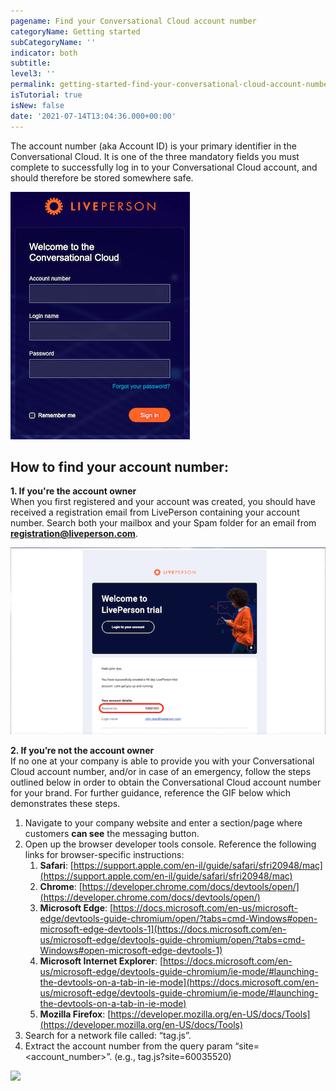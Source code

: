 ```yaml
---
pagename: Find your Conversational Cloud account number
categoryName: Getting started
subCategoryName: ''
indicator: both
subtitle: 
level3: ''
permalink: getting-started-find-your-conversational-cloud-account-number.html
isTutorial: true
isNew: false
date: '2021-07-14T13:04:36.000+00:00'
---
```


The account number (aka Account ID) is your primary identifier in the Conversational Cloud. It is one of the three mandatory fields you must complete to successfully log in to your Conversational Cloud account, and should therefore be stored somewhere safe.

![](img/enter-your-credentials-login.png) 
 

## How to find your account number:

**1. If you're the account owner**  
When you first registered and your account was created, you should have received a registration email from LivePerson containing your account number. Search both your mailbox and your Spam folder for an email from **registration@liveperson.com**.

![](img/account-registration-email.png)

**2. If you’re not the account owner**  
If no one at your company is able to provide you with your Conversational Cloud account number, and/or in case of an emergency, follow the steps outlined below in order to obtain the Conversational Cloud account number for your brand. For further guidance, reference the GIF below which demonstrates these steps.

1. Navigate to your company website and enter a section/page where customers **can see** the messaging button.
2. Open up the browser developer tools console. Reference the following links for browser-specific instructions:
	1. **Safari**: [https://support.apple.com/en-il/guide/safari/sfri20948/mac](https://support.apple.com/en-il/guide/safari/sfri20948/mac)
	2. **Chrome**: [https://developer.chrome.com/docs/devtools/open/](https://developer.chrome.com/docs/devtools/open/)
	3. **Microsoft Edge**: [https://docs.microsoft.com/en-us/microsoft-edge/devtools-guide-chromium/open/?tabs=cmd-Windows#open-microsoft-edge-devtools-1](https://docs.microsoft.com/en-us/microsoft-edge/devtools-guide-chromium/open/?tabs=cmd-Windows#open-microsoft-edge-devtools-1)
	4. **Microsoft Internet Explorer**: [https://docs.microsoft.com/en-us/microsoft-edge/devtools-guide-chromium/ie-mode/#launching-the-devtools-on-a-tab-in-ie-mode](https://docs.microsoft.com/en-us/microsoft-edge/devtools-guide-chromium/ie-mode/#launching-the-devtools-on-a-tab-in-ie-mode)
	5. **Mozilla Firefox**: [https://developer.mozilla.org/en-US/docs/Tools](https://developer.mozilla.org/en-US/docs/Tools)
3. Search for a network file called: “tag.js”. 
4. Extract the account number from the query param “site=<account_number>”. (e.g.,  tag.js?site=60035520)


![](img/find_your_account_number.gif) 